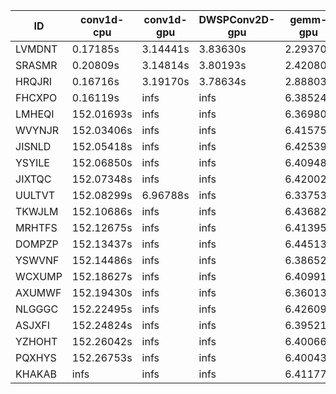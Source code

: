 |ID|conv1d-cpu|conv1d-gpu|DWSPConv2D-gpu|gemm-gpu|avg|
|-|-|-|-|-|-|
|LVMDNT|0.17185s|3.14441s|3.83630s|2.29370s|2.36156s|
|SRASMR|0.20809s|3.14814s|3.80193s|2.42080s|2.39474s|
|HRQJRI|0.16716s|3.19170s|3.78634s|2.88803s|2.50831s|
|FHCXPO|0.16119s|infs|infs|6.38524s|infs|
|LMHEQI|152.01693s|infs|infs|6.36980s|infs|
|WVYNJR|152.03406s|infs|infs|6.41575s|infs|
|JISNLD|152.05418s|infs|infs|6.42539s|infs|
|YSYILE|152.06850s|infs|infs|6.40948s|infs|
|JIXTQC|152.07348s|infs|infs|6.42002s|infs|
|UULTVT|152.08299s|6.96788s|infs|6.33753s|infs|
|TKWJLM|152.10686s|infs|infs|6.43682s|infs|
|MRHTFS|152.12675s|infs|infs|6.41395s|infs|
|DOMPZP|152.13437s|infs|infs|6.44513s|infs|
|YSWVNF|152.14486s|infs|infs|6.38652s|infs|
|WCXUMP|152.18627s|infs|infs|6.40991s|infs|
|AXUMWF|152.19430s|infs|infs|6.36013s|infs|
|NLGGGC|152.22495s|infs|infs|6.42609s|infs|
|ASJXFI|152.24824s|infs|infs|6.39521s|infs|
|YZHOHT|152.26042s|infs|infs|6.40066s|infs|
|PQXHYS|152.26753s|infs|infs|6.40043s|infs|
|KHAKAB|infs|infs|infs|6.41177s|infs|
